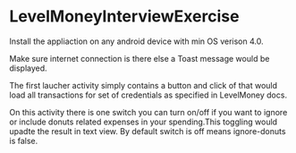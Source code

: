 # LevelMoneyInterviewExercise
Install the appliaction on any android device with min OS verison 4.0.

Make sure internet connection is there else a Toast message would be displayed.

The first laucher activity simply contains a button and click of that would load all transactions for set of credentials as specified in LevelMoney docs.

On this activity there is one switch you can turn on/off if you want to ignore or include donuts related expenses in your spending.This toggling would upadte the result in text view. By default switch is off means ignore-donuts is false.
